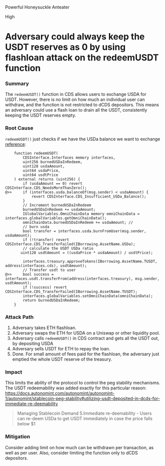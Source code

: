 Powerful Honeysuckle Anteater

High

# Adversary could always keep the USDT reserves as 0 by using flashloan attack on the redeemUSDT function

### Summary
The `redeemUSDT()` function in CDS allows users to exchange USDA for USDT. However, there is no limit on how much an individual user can withdraw, and the function is not restricted to dCDS depositors. This means an adversary could use a flash loan to drain all the USDT, consistently keeping the USDT reserves empty.

### Root Cause
`redeemUSDT()` just checks if we have the USDa balance we want to exchange [reference](https://github.com/sherlock-audit/2024-11-autonomint/blob/0d324e04d4c0ca306e1ae4d4c65f0cb9d681751b/Blockchain/Blockchian/contracts/Core_logic/CDS.sol#L511-L524):
```solidity
    function redeemUSDT(
        CDSInterface.Interfaces memory interfaces,
        uint256 burnedUSDaInRedeem,
        uint128 usdaAmount,
        uint64 usdaPrice,
        uint64 usdtPrice
    ) external returns (uint256) {
        if (usdaAmount == 0) revert CDSInterface.CDS_NeedsMoreThanZero();
@>>     if (interfaces.usda.balanceOf(msg.sender) < usdaAmount) {
            revert CDSInterface.CDS_Insufficient_USDa_Balance();
        }
        // Increment burnedUSDaInRedeem
        burnedUSDaInRedeem += usdaAmount;
        IGlobalVariables.OmniChainData memory omniChainData = interfaces.globalVariables.getOmniChainData();
        omniChainData.burnedUSDaInRedeem += usdaAmount; //
        // burn usda
        bool transfer = interfaces.usda.burnFromUser(msg.sender, usdaAmount);
        if (!transfer) revert CDSInterface.CDS_TransferFailed(IBorrowing.AssetName.USDa);
        // calculate the USDT USDa ratio
       uint128 usdtAmount = ((usdaPrice * usdaAmount) / usdtPrice);

        interfaces.treasury.approveTokens(IBorrowing.AssetName.TUSDT, address(interfaces.cds), usdtAmount);
        // Transfer usdt to user
@>>     bool success = interfaces.usdt.transferFrom(address(interfaces.treasury), msg.sender, usdtAmount);
        if (!success) revert CDSInterface.CDS_TransferFailed(IBorrowing.AssetName.TUSDT);
        interfaces.globalVariables.setOmniChainData(omniChainData);
        return burnedUSDaInRedeem;
    }
```

### Attack Path

1. Adversary takes ETH flashloan.
2. Adversary swaps the ETH for USDA on a Uniswap or other liquidity pool.
3. Adversary calls `redeemUSDT()` in CDS contract and gets all the USDT out, by depositing USDA
4. Adversary sells USDT for ETH to repay the loan.
5. Done. For small amount of fees paid for the flashloan, the adversary just emptied the whole USDT reserve of the treasury.

### Impact
This limits the ability of the protocol to control the peg stability mechanisms. The USDT redeemability was added exactly for this particular reason:
https://docs.autonomint.com/autonomint/autonomint-1/autonomint/stablecoin-peg-stability#utilizing-usdt-deposited-in-dcds-for-immediate-re-deemability
> Managing Stablecoin Demand
> 5.Immediate re-deemability - Users can re-deem USDa to get USDT immediately in case the price falls below $1 

### Mitigation
Consider adding limit on how much can be withdrawn per transaction, as well as per user. Also, consider limiting the function only to dCDS depositors.
